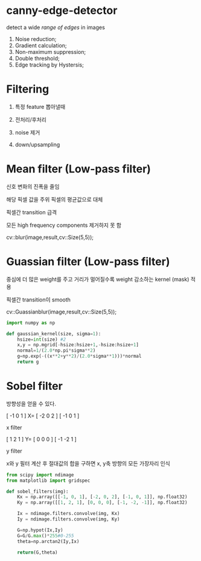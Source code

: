# canny-edge-detector
detect a wide *range of edges* in images

1. Noise reduction;
2. Gradient calculation;
3. Non-maximum suppression; 
4. Double threshold;
5. Edge tracking by Hystersis;

# Filtering
1. 특정 feature 뽑아낼때

2. 전처리/후처리

3. noise 제거

4. down/upsampling

# Mean filter (Low-pass filter)
신호 변화의 진폭을 줄임

해당 픽셀 값을 주위 픽셀의 평균값으로 대체

픽셀간 transition 급격

모든 high frequency components 제거하지 못 함


cv::blur(image,result,cv::Size(5,5));

# Guassian filter (Low-pass filter)

중심에 더 많은 weight를 주고 거리가 멀어질수록 weight 감소하는 kernel (mask) 적용

픽셀간 transition이 smooth

cv::Guassianblur(image,result,cv::Size(5,5));

```python
import numpy as np

def gaussian_kernel(size, sigma=1):
    hsize=int(size) #2
    x,y = np.mgrid[-hsize:hsize+1,-hsize:hsize+1]
    normal=1/(2.0*np.pi*sigma**2)
    g=np.exp(-((x**2+y**2)/(2.0*sigma**1)))*normal
    return g
```

# Sobel filter
방향성을 얻을 수 있다.

   [ -1  0  1 ]
X= [ -2  0  2 ]
   [ -1  0  1 ]

x filter

   [  1  2  1 ]
Y= [  0  0  0 ]
   [ -1 -2  1 ]

y filter

  
x와 y 필터 계산 후 절대값의 합을 구하면 x, y축 방향의 모든 가장자리 인식

```python
from scipy import ndimage
from matplotlib import gridspec

def sobel_filters(img):
    Kx = np.array([[-1, 0, 1], [-2, 0, 2], [-1, 0, 1]], np.float32)
    Ky = np.array([[1, 2, 1], [0, 0, 0], [-1, -2, -1]], np.float32)

    Ix = ndimage.filters.convolve(img, Kx)
    Iy = ndimage.filters.convolve(img, Ky)

    G=np.hypot(Ix,Iy)
    G=G/G.max()*255#0-255
    theta=np.arctan2(Iy,Ix)

    return(G,theta)
    
```

